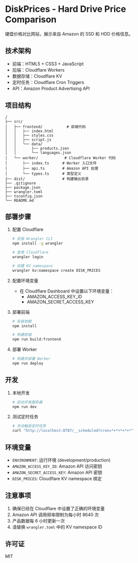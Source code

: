 # DiskPrices - Hard Drive Price Comparison

硬盘价格对比网站，展示来自 Amazon 的 SSD 和 HDD 价格信息。

## 技术架构

- 前端：HTML5 + CSS3 + JavaScript
- 后端：Cloudflare Workers
- 数据存储：Cloudflare KV
- 定时任务：Cloudflare Cron Triggers
- API：Amazon Product Advertising API

## 项目结构

```
/
├── src/
│   ├── frontend/           # 前端代码
│   │   ├── index.html
│   │   ├── styles.css
│   │   ├── script.js
│   │   └── data/
│   │       ├── products.json
│   │       └── languages.json
│   └── worker/            # Cloudflare Worker 代码
│       ├── index.ts      # Worker 入口文件
│       ├── api.ts        # Amazon API 处理
│       └── types.ts      # 类型定义
├── dist/                 # 构建输出目录
├── .gitignore
├── package.json
├── wrangler.toml
├── tsconfig.json
└── README.md
```

## 部署步骤

1. 配置 Cloudflare
   ```bash
   # 安装 Wrangler CLI
   npm install -g wrangler
   
   # 登录 Cloudflare
   wrangler login
   
   # 创建 KV namespace
   wrangler kv:namespace create DISK_PRICES
   ```

2. 配置环境变量
   - 在 Cloudflare Dashboard 中设置以下环境变量：
     - AMAZON_ACCESS_KEY_ID
     - AMAZON_SECRET_ACCESS_KEY

3. 部署前端
   ```bash
   # 安装依赖
   npm install
   
   # 构建前端
   npm run build:frontend
   ```

4. 部署 Worker
   ```bash
   # 构建并部署 Worker
   npm run deploy
   ```

## 开发

1. 本地开发
   ```bash
   # 启动开发服务器
   npm run dev
   ```

2. 测试定时任务
   ```bash
   # 手动触发定时任务
   curl "http://localhost:8787/__scheduled?cron=*+*+*+*+*"
   ```

## 环境变量

- `ENVIRONMENT`: 运行环境 (development/production)
- `AMAZON_ACCESS_KEY_ID`: Amazon API 访问密钥
- `AMAZON_SECRET_ACCESS_KEY`: Amazon API 密钥
- `DISK_PRICES`: Cloudflare KV namespace 绑定

## 注意事项

1. 确保已经在 Cloudflare 中设置了正确的环境变量
2. Amazon API 调用频率限制为每小时 8640 次
3. 产品数据每 6 小时更新一次
4. 请替换 `wrangler.toml` 中的 KV namespace ID

## 许可证

MIT 